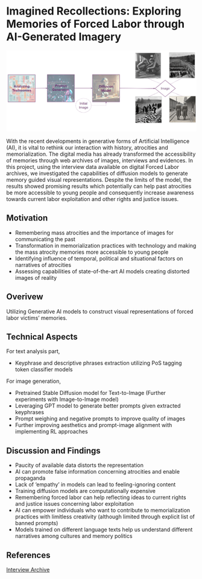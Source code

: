 # Imagined Recollections: Exploring Memories of Forced Labor through AI-Generated Imagery

<p align="center">
    <img src="https://github.com/hasanselimyagci/css-project-diffusion/blob/main/overview.png">
  </p>

With the recent developments in generative forms of Artificial Intelligence (AI), it is vital to rethink our interaction with history, atrocities and memorialization. The digital media has already transformed the accessibility of memories through web archives of images, interviews and evidences. In this project, using the interview data available on digital Forced Labor archives, we investigated the capabilities of diffusion models to generate memory guided visual representations. Despite the limits of the model, the results showed promising results which potentially can help past atrocities be more accessible to young people and consequently increase awareness towards current labor exploitation and other rights and justice issues.

## Motivation

* Remembering mass atrocities and the importance of images for communicating the past
* Transformation in memorialization practices with technology and making the mass atrocity memories more accessible to young people
* Identifying influence of temporal, political and situational factors on narratives of atrocities
* Assessing capabilities of state-of-the-art AI models creating distorted images of reality

## Overivew 

Utilizing Generative AI models to construct visual representations of forced labor victims’ memories.

## Technical Aspects

For text analysis part, 
* Keyphrase and descriptive phrases extraction utilizing PoS tagging token classifier models

For image generation,
* Pretrained Stable Diffusion model for Text-to-Image (Further experiments with Image-to-Image model)
* Leveraging GPT model to generate better prompts given extracted keyphrases
* Prompt weighing and negative prompts to improve quality of images
* Further improving aesthetics and prompt-image alignment with implementing RL approaches

## Discussion and Findings

* Paucity of available data distorts the representation
* AI can promote false information concerning atrocities and enable propaganda
* Lack of ‘empathy’ in models can lead to feeling-ignoring content
* Training diffusion models are computationally expensive
* Remembering forced labor can help reflecting ideas to current rights and justice issues concerning labor exploitation
* AI can empower individuals who want to contribute to memorialization practices with limitless creativity (although limited through explicit list of banned prompts)
* Models trained on different language texts help us understand different narratives among cultures and memory politics


## References

[Interview Archive](https://archiv.zwangsarbeit-archiv.de/ "Forced Labor 1939-1945 Memory and History")
